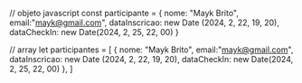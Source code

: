 // objeto javascript
const participante = {
  nome: "Mayk Brito",
  email:"mayk@gmail.com",
  dataInscricao: new Date (2024, 2, 22, 19, 20),
  dataCheckIn: new Date(2024, 2, 25, 22, 00)
  }

// array
let participantes = [
  {
    nome: "Mayk Brito",
    email:"mayk@gmail.com",
    dataInscricao: new Date (2024, 2, 22, 19, 20),
    dataCheckIn: new Date(2024, 2, 25, 22, 00)
  },
]
